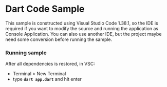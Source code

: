 # Dart Code Sample

This sample is constructed using Visual Studio Code 1.38.1, so the IDE is required if you want to modify the source and running the application as Console Application. You can also use another IDE, but the project maybe need some conversion before running the sample.

### Running sample

After all dependencies is restored, in VSC:
- Terminal > New Terminal
- type <b><code>dart app.dart</code></b> and hit enter
